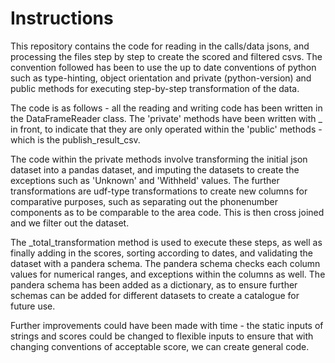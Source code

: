 # Instructions

This repository contains the code for reading in the calls/data jsons, and processing the files step by step to create the scored and filtered csvs. 
The convention followed has been to use the up to date conventions of python such as type-hinting,
object orientation and private (python-version) and public methods for executing step-by-step transformation of the data. 

The code is as follows - all the reading and writing code has been written in 
the DataFrameReader class. The 'private' methods have been written with _ in front, to indicate 
that they are only operated within the 'public' methods - which is the publish_result_csv.

The code within the private methods involve transforming the initial json dataset into a pandas dataset, and 
imputing the datasets to create the exceptions such as 'Unknown' and 'Withheld' values. The further transformations 
are udf-type transformations to create new columns for comparative purposes, such as separating out the phonenumber components 
as to be comparable to the area code. This is then cross joined and we filter out the dataset.

The _total_transformation method is used to execute these steps, as well as finally adding in the scores, sorting according to dates, 
and validating the dataset with a pandera schema. The pandera schema checks each column values for numerical ranges, and exceptions 
within the columns as well. The pandera schema has been added as a dictionary, as to ensure further schemas can be added for 
different datasets to create a catalogue for future use. 


Further improvements could have been made with time - the static inputs of strings and scores could be changed to flexible inputs 
to ensure that with changing conventions of acceptable score, we can create general code.

